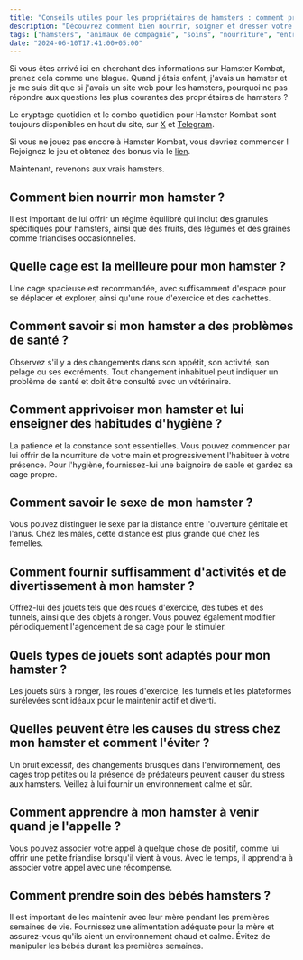 ```yaml
---
title: "Conseils utiles pour les propriétaires de hamsters : comment prendre soin de votre animal de compagnie"
description: "Découvrez comment bien nourrir, soigner et dresser votre hamster, ainsi que lui offrir suffisamment d'activités et de divertissements."
tags: ["hamsters", "animaux de compagnie", "soins", "nourriture", "entraînement", "activités", "jeux", "hamsters russes"]
date: "2024-06-10T17:41:00+05:00"
---
```


Si vous êtes arrivé ici en cherchant des informations sur Hamster Kombat, prenez cela comme une blague. Quand j'étais enfant, j'avais un hamster et je me suis dit que si j'avais un site web pour les hamsters, pourquoi ne pas répondre aux questions les plus courantes des propriétaires de hamsters ?

Le cryptage quotidien et le combo quotidien pour Hamster Kombat sont toujours disponibles en haut du site, sur [X](https://x.com/hamster2top) et [Telegram](https://t.me/hamster2top).

Si vous ne jouez pas encore à Hamster Kombat, vous devriez commencer ! Rejoignez le jeu et obtenez des bonus via le [lien](https://t.me/hamster_kombat_Bot/start?startapp=kentId280615376).

Maintenant, revenons aux vrais hamsters.

## Comment bien nourrir mon hamster ?
Il est important de lui offrir un régime équilibré qui inclut des granulés spécifiques pour hamsters, ainsi que des fruits, des légumes et des graines comme friandises occasionnelles.

## Quelle cage est la meilleure pour mon hamster ?
Une cage spacieuse est recommandée, avec suffisamment d'espace pour se déplacer et explorer, ainsi qu'une roue d'exercice et des cachettes.

## Comment savoir si mon hamster a des problèmes de santé ?
Observez s'il y a des changements dans son appétit, son activité, son pelage ou ses excréments. Tout changement inhabituel peut indiquer un problème de santé et doit être consulté avec un vétérinaire.

## Comment apprivoiser mon hamster et lui enseigner des habitudes d'hygiène ?
La patience et la constance sont essentielles. Vous pouvez commencer par lui offrir de la nourriture de votre main et progressivement l'habituer à votre présence. Pour l'hygiène, fournissez-lui une baignoire de sable et gardez sa cage propre.

## Comment savoir le sexe de mon hamster ?
Vous pouvez distinguer le sexe par la distance entre l'ouverture génitale et l'anus. Chez les mâles, cette distance est plus grande que chez les femelles.

## Comment fournir suffisamment d'activités et de divertissement à mon hamster ?
Offrez-lui des jouets tels que des roues d'exercice, des tubes et des tunnels, ainsi que des objets à ronger. Vous pouvez également modifier périodiquement l'agencement de sa cage pour le stimuler.

## Quels types de jouets sont adaptés pour mon hamster ?
Les jouets sûrs à ronger, les roues d'exercice, les tunnels et les plateformes surélevées sont idéaux pour le maintenir actif et diverti.

## Quelles peuvent être les causes du stress chez mon hamster et comment l'éviter ?
Un bruit excessif, des changements brusques dans l'environnement, des cages trop petites ou la présence de prédateurs peuvent causer du stress aux hamsters. Veillez à lui fournir un environnement calme et sûr.

## Comment apprendre à mon hamster à venir quand je l'appelle ?
Vous pouvez associer votre appel à quelque chose de positif, comme lui offrir une petite friandise lorsqu'il vient à vous. Avec le temps, il apprendra à associer votre appel avec une récompense.

## Comment prendre soin des bébés hamsters ?
Il est important de les maintenir avec leur mère pendant les premières semaines de vie. Fournissez une alimentation adéquate pour la mère et assurez-vous qu'ils aient un environnement chaud et calme. Évitez de manipuler les bébés durant les premières semaines.